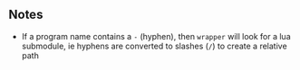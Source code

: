 
## Notes

* If a program name contains a `-` (hyphen), then `wrapper` will look for a lua submodule, ie hyphens are converted to slashes (`/`) to create a relative path
